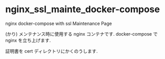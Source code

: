 # nginx_ssl_mainte_docker-compose
nginx docker-compose with ssl Maintenance Page

(かり)
メンテナンス時に使用する nginx コンテナです.
docker-compose で nginx を立ち上げます.

証明書を cert ディレクトリにかくのうします.
